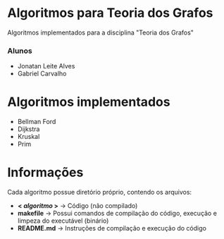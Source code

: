 # Algoritmos para Teoria dos Grafos
Algoritmos implementados para a disciplina "Teoria dos Grafos"

### Alunos
* Jonatan Leite Alves
* Gabriel Carvalho

# Algoritmos implementados
* Bellman Ford
* Dijkstra
* Kruskal
* Prim

# Informações
Cada algoritmo possue diretório próprio, contendo os arquivos: 
- **< *algoritmo* >** -> Código (não compilado)
- **makefile** -> Possui comandos de compilação do código, execução e limpeza do executável (binário)
- **README.md** -> Instruções de compilação e execução do código
